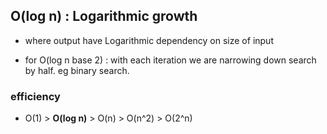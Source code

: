 ## O(log n) : Logarithmic growth

- where output have Logarithmic dependency on size of input

- for O(log n base 2) : with each iteration we are narrowing down search by half. eg binary search.

### efficiency

- O(1) > **O(log n)** > O(n) > O(n^2) > O(2^n)
